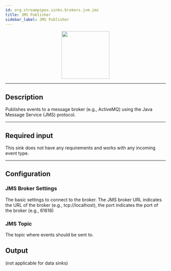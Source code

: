 ```yaml
---
id: org.streampipes.sinks.brokers.jvm.jms
title: JMS Publisher
sidebar_label: JMS Publisher
---
```




<p align="center"> 
    <img src="/img/pipeline-elements/org.streampipes.sinks.brokers.jvm.jms/icon.png" width="150px;" class="pe-image-documentation"/>
</p>

***

## Description

Publishes events to a message broker (e.g., ActiveMQ) using the Java Message Service (JMS) protocol.

***

## Required input

This sink does not have any requirements and works with any incoming event type.

***

## Configuration

### JMS Broker Settings

The basic settings to connect to the broker. 
The JMS broker URL indicates the URL of the broker (e.g., tcp://localhost), the port indicates the port of the broker
 (e.g., 61616)


### JMS Topic

The topic where events should be sent to.

## Output

(not applicable for data sinks)